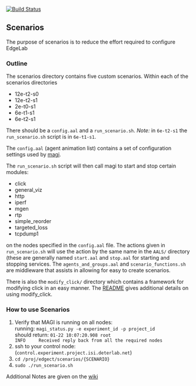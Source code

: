 [![Build Status](https://travis-ci.org/ISIEdgeLab/scenarios.svg?branch=master)](https://travis-ci.org/ISIEdgeLab/scenarios)

## Scenarios

The purpose of scenarios is to reduce the effort required to configure EdgeLab

### Outline

The scenarios directory contains five custom scenarios. Within each of the scenarios directories

* 12e-t2-s0
* 12e-t2-s1
* 2e-t0-s1
* 6e-t1-s1
* 6e-t2-s1

There should be a `config.aal` and a `run_scenario.sh`.  *Note:* in `6e-t2-s1` the `run_scenario.sh` script is in `6e-t1-s1`.

The `config.aal` (agent animation list) contains a set of configuration settings used by [magi](http://docs.deterlab.net/orchestrator/orchestrator-guide/).

The `run_scenario.sh` script will then call magi to start and stop certain modules:

* click
* general_viz
* http
* iperf
* mgen
* rtp
* simple_reorder
* targeted_loss
* tcpdump1

on the nodes specified in the `config.aal` file.  The actions given in `run_scenario.sh` will use the action by the same name in the `AALS/` directory (these are generally named `start.aal` and `stop.aal` for starting and stopping services.  The `agents_and_groups.aal` and `scenario_functions.sh` are middleware that assists in allowing for easy to create scenarios.

There is also the `modify_click/` directory which contains a framework for modifying click in an easy manner.  The [README](https://github.com/ISIEdgeLab/scenarios/blob/adding-click-generics/modify_click/README) gives additional details on using modify_click.

### How to use Scenarios

1. Verify that MAGI is running on all nodes:  
    running: ```magi_status.py -e experiment_id -p project_id```  
    should return: ```01-22 10:07:20.908 root                           INFO     Received reply back from all the required nodes```  
2. ssh to your control node: (`control.experiment.project.isi.deterlab.net`)
3. `cd /proj/edgect/scenarios/{SCENARIO}`
4. `sudo ./run_scenario.sh`

Additional Notes are given on the [wiki](https://edgect.deterlab.net/wiki/ScenarioFramework)
